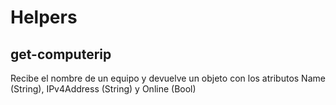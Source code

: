 # Helpers

## get-computerip

Recibe el nombre de un equipo y devuelve un objeto con los atributos Name (String), IPv4Address (String) y Online (Bool)
